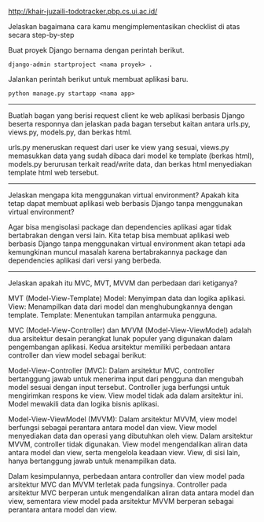 http://khair-juzaili-todotracker.pbp.cs.ui.ac.id/

Jelaskan bagaimana cara kamu mengimplementasikan checklist di atas secara step-by-step

Buat proyek Django bernama <nama proyek> dengan perintah berikut.

```
django-admin startproject <nama proyek> .
```

Jalankan perintah berikut untuk membuat aplikasi baru.

```
python manage.py startapp <nama app>
```

---
Buatlah bagan yang berisi request client ke web aplikasi berbasis Django beserta responnya dan jelaskan pada bagan tersebut kaitan antara urls.py, views.py, models.py, dan berkas html.

urls.py meneruskan request dari user ke view yang sesuai, views.py memasukkan data yang sudah dibaca dari model ke template (berkas html), models.py berurusan terkait read/write data, dan berkas html menyediakan template html web tersebut.

---
Jelaskan mengapa kita menggunakan virtual environment? Apakah kita tetap dapat membuat aplikasi web berbasis Django tanpa menggunakan virtual environment?

Agar bisa mengisolasi package dan dependencies aplikasi agar tidak bertabrakan dengan versi lain. Kita tetap bisa membuat aplikasi web berbasis Django tanpa menggunakan virtual environment akan tetapi ada kemungkinan muncul masalah karena bertabrakannya package dan dependencies aplikasi dari versi yang berbeda.

---
Jelaskan apakah itu MVC, MVT, MVVM dan perbedaan dari ketiganya?

MVT (Model-View-Template) 
Model: Menyimpan data dan logika aplikasi.
View: Menampilkan data dari model dan menghubungkannya dengan template.
Template: Menentukan tampilan antarmuka pengguna.

MVC (Model-View-Controller) dan MVVM (Model-View-ViewModel) adalah dua arsitektur desain perangkat lunak populer yang digunakan dalam pengembangan aplikasi. Kedua arsitektur memiliki perbedaan antara controller dan view model sebagai berikut:

Model-View-Controller (MVC): Dalam arsitektur MVC, controller bertanggung jawab untuk menerima input dari pengguna dan mengubah model sesuai dengan input tersebut. Controller juga berfungsi untuk mengirimkan respons ke view. View model tidak ada dalam arsitektur ini. Model mewakili data dan logika bisnis aplikasi.

Model-View-ViewModel (MVVM): Dalam arsitektur MVVM, view model berfungsi sebagai perantara antara model dan view. View model menyediakan data dan operasi yang dibutuhkan oleh view. Dalam arsitektur MVVM, controller tidak digunakan. View model mengendalikan aliran data antara model dan view, serta mengelola keadaan view. View, di sisi lain, hanya bertanggung jawab untuk menampilkan data.

Dalam kesimpulannya, perbedaan antara controller dan view model pada arsitektur MVC dan MVVM terletak pada fungsinya. Controller pada arsitektur MVC berperan untuk mengendalikan aliran data antara model dan view, sementara view model pada arsitektur MVVM berperan sebagai perantara antara model dan view.


